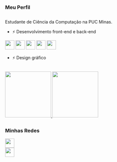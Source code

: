 ### Meu Perfil
  ##
Estudante de Ciência da Computação na PUC Minas. 

- ⚡ Desenvolvimento front-end e back-end

<div>
  <img height="30em" src="https://cdn.jsdelivr.net/gh/devicons/devicon/icons/c/c-original.svg">
  <img height="30em" src="https://cdn.jsdelivr.net/gh/devicons/devicon/icons/cplusplus/cplusplus-original.svg">
  <img height="30em" src="https://cdn.jsdelivr.net/gh/devicons/devicon/icons/html5/html5-original.svg">
  <img height="30em" src="https://cdn.jsdelivr.net/gh/devicons/devicon/icons/css3/css3-original.svg">
  <img height="30em" src="https://cdn.jsdelivr.net/gh/devicons/devicon/icons/javascript/javascript-original.svg">
</div>

- ⚡ Design gráfico


<div>
  <br>
  <a href="https://github.com/TulioBrant">
  <img height="150em" src="https://github-readme-stats.vercel.app/api?username=TulioBrant&show_icons=true&theme=dark&include_all_commits=true&count_private=true">
  <img height="150em" src="https://github-readme-stats.vercel.app/api/top-langs/?username=TulioBrant&layout=compact&langs_count=7&theme=dark"></a>
</div>
  
  ##

 ### Minhas Redes

<div>
  <a target="_blank" href="https://www.linkedin.com/in/t%C3%BAlio-brant-guerra-a398b623a/"><img height="30rem" src="https://img.shields.io/badge/-LinkedIn-%230077B5?style=for-the-badge&logo=linkedin&logoColor=white"></a><br>
  <a target="_blank" href="https://poroyal.itch.io/"><img height="30rem" src="https://img.shields.io/badge/-ITCH.IO-grey?style=for-the-badge&logo=itch.io"></a>
</div>
